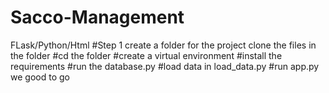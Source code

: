 # Sacco-Management
FLask/Python/Html
#Step 1 create a folder for the project clone the files in the folder
#cd the folder
#create a virtual environment
#install the requirements
#run the database.py
#load data in load_data.py
#run app.py
we good to go
